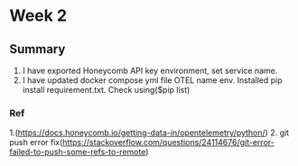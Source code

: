 # Week 2
## Summary
1. I have exported Honeycomb API key environment, set service name.
2. I have updated docker compose yml file OTEL name env. Installed pip install requirement.txt. Check using($pip list) 


### Ref
1.(https://docs.honeycomb.io/getting-data-in/opentelemetry/python/)
2. git push error fix(https://stackoverflow.com/questions/24114676/git-error-failed-to-push-some-refs-to-remote)